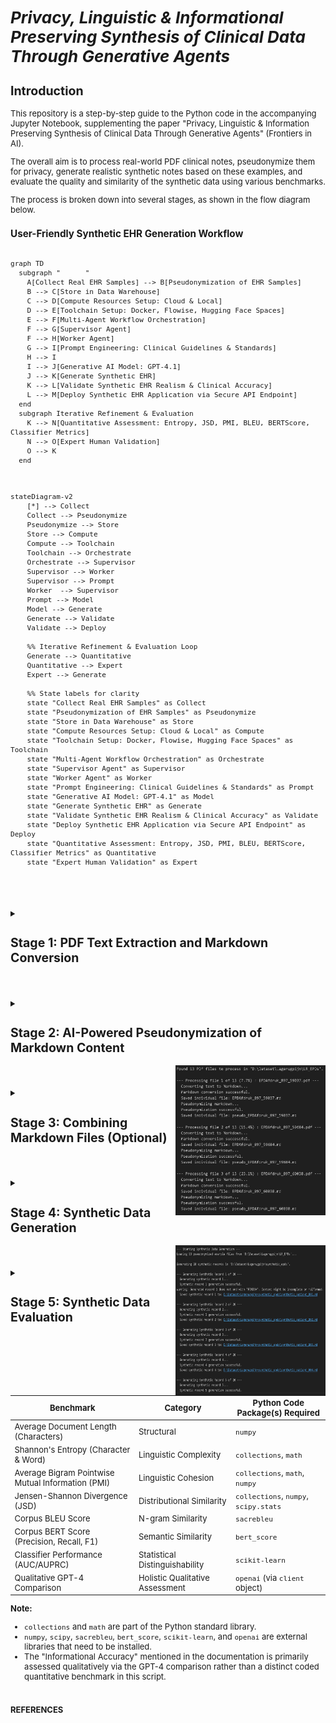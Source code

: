 <span style="font-size: 13px;">

# *Privacy, Linguistic & Informational Preserving Synthesis of Clinical Data Through Generative Agents*


## Introduction

  This repository is a step-by-step guide to the Python code in the accompanying Jupyter Notebook, supplementing the paper "Privacy, Linguistic & Information Preserving Synthesis of Clinical Data Through Generative Agents" (Frontiers in AI).

  The overall aim is to process real-world PDF clinical notes, pseudonymize them for privacy, generate realistic synthetic notes based on these examples, and evaluate the quality and similarity of the synthetic data using various benchmarks.

  The process is broken down into several stages, as shown in the flow diagram below.

### User-Friendly Synthetic EHR Generation Workflow
```mermaid 

graph TD  
  subgraph "      "
    A[Collect Real EHR Samples] --> B[Pseudonymization of EHR Samples]  
    B --> C[Store in Data Warehouse]  
    C --> D[Compute Resources Setup: Cloud & Local]  
    D --> E[Toolchain Setup: Docker, Flowise, Hugging Face Spaces]  
    E --> F[Multi-Agent Workflow Orchestration]  
    F --> G[Supervisor Agent]  
    F --> H[Worker Agent]  
    G --> I[Prompt Engineering: Clinical Guidelines & Standards]  
    H --> I  
    I --> J[Generative AI Model: GPT-4.1]  
    J --> K[Generate Synthetic EHR]  
    K --> L[Validate Synthetic EHR Realism & Clinical Accuracy]  
    L --> M[Deploy Synthetic EHR Application via Secure API Endpoint]  
  end  
  subgraph Iterative Refinement & Evaluation  
    K --> N[Quantitative Assessment: Entropy, JSD, PMI, BLEU, BERTScore, Classifier Metrics]  
    N --> O[Expert Human Validation]  
    O --> K  
  end
  
  ```

```mermaid 

stateDiagram-v2
    [*] --> Collect
    Collect --> Pseudonymize
    Pseudonymize --> Store
    Store --> Compute
    Compute --> Toolchain
    Toolchain --> Orchestrate
    Orchestrate --> Supervisor
    Supervisor --> Worker
    Supervisor --> Prompt
    Worker  --> Supervisor
    Prompt --> Model
    Model --> Generate
    Generate --> Validate
    Validate --> Deploy

    %% Iterative Refinement & Evaluation Loop
    Generate --> Quantitative
    Quantitative --> Expert
    Expert --> Generate

    %% State labels for clarity
    state "Collect Real EHR Samples" as Collect
    state "Pseudonymization of EHR Samples" as Pseudonymize
    state "Store in Data Warehouse" as Store
    state "Compute Resources Setup: Cloud & Local" as Compute
    state "Toolchain Setup: Docker, Flowise, Hugging Face Spaces" as Toolchain
    state "Multi-Agent Workflow Orchestration" as Orchestrate
    state "Supervisor Agent" as Supervisor
    state "Worker Agent" as Worker
    state "Prompt Engineering: Clinical Guidelines & Standards" as Prompt
    state "Generative AI Model: GPT-4.1" as Model
    state "Generate Synthetic EHR" as Generate
    state "Validate Synthetic EHR Realism & Clinical Accuracy" as Validate
    state "Deploy Synthetic EHR Application via Secure API Endpoint" as Deploy
    state "Quantitative Assessment: Entropy, JSD, PMI, BLEU, BERTScore, Classifier Metrics" as Quantitative
    state "Expert Human Validation" as Expert



  ```












#
  </details>

  <details>
  <summary><h2><strong>Stage 1: PDF Text Extraction and Markdown Conversion</strong></h2></summary>

  This initial stage is crucial for transforming raw PDF documents into a structured Markdown format. This conversion makes the textual content more amenable to subsequent processing, such as pseudonymization and analysis. The process leverages an AI model for intelligent structuring of the extracted text.

  **Purpose:** To systematically extract all readable text content from a collection of PDF files and then convert this raw text into well-structured Markdown. The conversion aims to preserve or infer document elements like headings, lists, and paragraphs, utilizing the capabilities of an Azure OpenAI GPT-4.1 model.

  **Key Code Components:**

  1.  **`extract_text_from_pdf(pdf_path)`**:
      *   **Library Used:** `PyMuPDF (fitz)`
      *   **Functionality:**
          *   Opens a PDF file specified by `pdf_path`.
          *   Iterates through each page of the PDF.
          *   Extracts plain text from each page using `page.get_text("text")`.
          *   Concatenates the text from all pages, adding a double newline (`\n\n`) as a separator between page contents.
          *   Includes basic error handling to catch and report issues during PDF reading, returning `None` if an error occurs.

  2.  **`convert_text_to_markdown(text_content, pdf_filename)`**:
      *   **Library Used:** `openai` (for Azure OpenAI)
      *   **Functionality:**
          *   Takes the raw `text_content` (extracted from a PDF) and the original `pdf_filename` (for context in prompts) as input.
          *   If `text_content` is empty, it returns `None`.
          *   Constructs a request to the Azure OpenAI API using the initialized `client` object.
          *   **AI Model Invocation:**
              *   Uses the deployment specified by `AZURE_OPENAI_DEPLOYMENT_NAME` (e.g., "GPT4.1").
              *   Sends a chat completion request with:
                  *   A `system_prompt` instructing the AI to act as an assistant specialized in converting raw text to well-structured Markdown, emphasizing retention of meaning, structure, and technical details without adding conversational fluff.
                  *   A `user_prompt` that includes the `text_content` and `pdf_filename`, asking the AI to convert the text to Markdown, paying attention to potential structural elements (headings, lists, paragraphs) and to output *only* the Markdown content.
                  *   `temperature` is set to `0.2` for more deterministic and factual output.
                  *   `max_tokens` is set to `24000` to accommodate potentially large documents.
          *   Extracts the AI-generated Markdown from the API response.
          *   Includes error handling for the API call, printing an error message and returning `None` if the conversion fails.

  3.  **`save_single_markdown_file(markdown_content, output_path)`**:
      *   **Library Used:** `os` (for path manipulation, though file I/O is standard Python)
      *   **Functionality:**
          *   A utility function that takes the generated `markdown_content` string and an `output_path`.
          *   Writes the `markdown_content` to the specified `output_path` using UTF-8 encoding.
          *   Includes basic error handling for file writing operations.

  **Inputs:**

  *   A collection of original PDF files located in the directory specified by the `PDF_DIRECTORY_PATH` variable.
  *   Azure OpenAI Service Configuration:
      *   `AZURE_OPENAI_ENDPOINT`: The endpoint URL for your Azure OpenAI service.
      *   `AZURE_OPENAI_API_KEY`: Your Azure OpenAI API key (Note: This is a sensitive credential and should be managed securely, not hardcoded directly for production or shared repositories).
      *   `AZURE_OPENAI_DEPLOYMENT_NAME`: The specific deployment name of your model in Azure OpenAI Studio (e.g., "GPT4.1").
      *   `API_VERSION`: The API version for the Azure OpenAI service (e.g., "2024-12-01-preview").
  *   An initialized `AzureOpenAI` client object, configured with the above credentials.

  **Outputs:**

  *   Individual Markdown files, where each file corresponds to an input PDF.
  *   These Markdown files are named `[original_filename_without_extension].md` (e.g., `report1.pdf` becomes `report1.md`).
  *   The output Markdown files are saved directly within the `PDF_DIRECTORY_PATH`.

  **Configuration Variables Used:**

  *   `PDF_DIRECTORY_PATH`: String specifying the absolute or relative path to the directory containing the input PDF files.
  *   `AZURE_OPENAI_ENDPOINT`, `AZURE_OPENAI_API_KEY`, `AZURE_OPENAI_DEPLOYMENT_NAME`, `API_VERSION`: As described under "Inputs".
  *   Prompts within `convert_text_to_markdown`:
      *   `system_prompt`: Defines the AI's role and general output requirements.
      *   `user_prompt`: Provides the specific text and instructions for the conversion task.

  **Workflow Summary:**

  The main execution block iterates through each PDF file found in `PDF_DIRECTORY_PATH`. For each PDF:
  1.  Text is extracted using `extract_text_from_pdf`.
  2.  If text extraction is successful, the text is passed to `convert_text_to_markdown`.
  3.  If Markdown conversion is successful, the resulting Markdown content is saved as an individual `.md` file using `save_single_markdown_file`.
  4.  Progress and any errors are logged to the console.
  </details>

#

<details>
  <summary><h2><strong>Stage 2: AI-Powered Pseudonymization of Markdown Content</strong></h2></summary>

  This stage is critical for protecting patient privacy. It processes the Markdown files generated in Stage 1 to identify and replace personal identifiers, specifically names, with realistic-sounding pseudonyms. This creates a safer dataset for subsequent tasks, such as training generative models or sharing example data, while aiming to preserve the original document structure and all other content.

  *   **Purpose:** To automatically replace privacy-sensitive information, focusing on person names (e.g., patients, doctors, staff, family members), with plausible, fabricated pseudonyms. This process is performed using an Azure OpenAI model, with strict instructions to *only* modify names and meticulously preserve the original Markdown formatting and all other textual content.

  *   **Key Code Components:**
      *   **`pseudonymize_markdown(markdown_content, pdf_filename)`**:
          *   **Library Used:** `openai` (for Azure OpenAI).
          *   **Functionality:**
              *   Accepts the `markdown_content` (from Stage 1) and the original `pdf_filename` (for logging/context) as input.
              *   Returns `None` if the input `markdown_content` is empty.
              *   Constructs a `pseudo_user_prompt` that combines the input `markdown_content` with explicit instructions to replace only person names and maintain Markdown integrity.
              *   **AI Model Invocation (Azure OpenAI):**
                  *   Uses the same initialized `client` object and `AZURE_OPENAI_DEPLOYMENT_NAME` (e.g., "GPT4.1") as in Stage 1.
                  *   Sends a chat completion request with:
                      *   The `PSEUDO_SYSTEM_MESSAGE_CONTENT` (see Configuration below) which strictly defines the AI's role and constraints.
                      *   The constructed `pseudo_user_prompt` containing the actual Markdown text and task instructions.
                      *   `temperature` set to `0.2` to encourage deterministic and rule-abiding output.
                      *   `max_tokens` set to `24000` (or a similar appropriate value) to handle the full document.
                  *   Extracts the pseudonymized Markdown text from the AI's response.
                  *   Includes error handling for the API call, printing an error message and returning `None` if pseudonymization fails.
      *   **`save_single_markdown_file(markdown_content, output_path)`**:
          *   This is the same helper function reused from Stage 1.
          *   It saves the pseudonymized Markdown content to a new file, typically prefixed with "pseudo_".

  *   **Inputs:**
      *   Individual Markdown files (`[original_filename].md`) generated in Stage 1, located in `PDF_DIRECTORY_PATH`.
      *   Azure OpenAI Service Configuration:
          *   `AZURE_OPENAI_ENDPOINT`: The endpoint URL for your Azure OpenAI service.
          *   `AZURE_OPENAI_DEPLOYMENT_NAME`: The specific deployment name of your model (e.g., "GPT4.1").
          *   `API_VERSION`: The API version for the Azure OpenAI service.
          *   *(API Key is configured in the environment or client initialization but not detailed here for security).*
      *   An initialized `AzureOpenAI` client object.

  *   **Outputs:**
      *   Individual pseudonymized Markdown files.
      *   Naming convention: `pseudo_[original_filename_without_extension].md` (e.g., `pseudo_report1.md`).
      *   These files are saved within the same `PDF_DIRECTORY_PATH`.

  *   **Configuration Variables Used:**
      *   `PDF_DIRECTORY_PATH`: Path to the directory containing the Markdown files.
      *   Azure OpenAI parameters: `AZURE_OPENAI_ENDPOINT`, `AZURE_OPENAI_DEPLOYMENT_NAME`, `API_VERSION`.
      *   **`PSEUDO_SYSTEM_MESSAGE_CONTENT`**:
          ```
          "Vervang in de aangeleverde tekst uitsluitend de persoonsnamen (zoals patiëntnamen, namen van artsen, medewerkers, familieleden, etc.) door realistische, verzonnen pseudoniemen. Zorg ervoor dat de originele markdown opmaak van de tekst volledig behouden blijft. Geef als antwoord *alleen* de aangepaste tekst terug, zonder enige uitleg of extra commentaar."
          ```
          *(Translation: "In the provided text, replace only personal names (such as patient names, names of doctors, employees, family members, etc.) with realistic, fabricated pseudonyms. Ensure that the original markdown formatting of the text is fully preserved. Return *only* the modified text as the answer, without any explanation or extra commentary.")*
      *   **`PRIVACY_CATEGORIES`** (primarily for contextual understanding and potential future use in prompt refinement, though the current system prompt is highly specific to names):
          ```python
          PRIVACY_CATEGORIES = [
              "Persoonsnamen (patiënt, arts, etc.)",
              "Adressen",
              "Telefoonnummers",
              "E-mailadressen",
              "Geboortedata",
              "Burgerservicenummer (BSN) of andere ID-nummers",
              "Medische klachten, symptomen of diagnoses",
              "Medische behandelingen, medicatie of procedures",
              "Verzekeringsgegevens",
              "Financiële gegevens",
              "Andere direct identificeerbare persoonlijke informatie"
          ]
          ```

  *   **Workflow Summary:**
      The main script iterates through each Markdown file (produced in Stage 1) found in `PDF_DIRECTORY_PATH`. For each Markdown file:
      1.  The content of the Markdown file is read.
      2.  This content is passed to the `pseudonymize_markdown` function.
      3.  If the AI successfully returns pseudonymized content:
          *   The `save_single_markdown_file` function saves this modified content to a new file, prefixed with `pseudo_`.
      4.  Progress and any errors encountered during the API call or file operations are logged to the console.
      5.  The script also collects all pseudonymized content to later create a combined pseudonymized Markdown file.
</details>

<img align="right" width="240" height="240" src="./FIGs/OUPUT_1%2B2.png">

#

  <details>
  <summary><h2><strong>Stage 3: Combining Markdown Files (Optional)</strong></h2></summary>

  This stage is primarily for creating single files containing the processed data, which can be useful for reviewing the entire dataset or for simple corpus loading, although the subsequent stages load individual files.

  * **Purpose:** To concatenate the content of all individual Markdown files (both original converted and pseudonymized) into two single, large Markdown files.  
  * **Key Code Components:**  
    * save\_combined\_markdown\_to\_file(combined\_markdown\_content, output\_path, file\_description): A helper function to write the combined string to a specified file.  
  * **Inputs:**  
    * Individual Markdown files (\*.md and pseudo\_\*.md) from the PDF\_DIRECTORY\_PATH.  
  * **Outputs:**  
    * combined\_epds\_markdown.md (all original converted content) saved in the parent directory of PDF\_DIRECTORY\_PATH.  
    * pseudo\_combined\_epds\_markdown.md (all pseudonymized content) saved in the parent directory of PDF\_DIRECTORY\_PATH.  
  * **Configuration:**  
    * OUTPUT\_COMBINED\_MD\_FILE\_PATH, OUTPUT\_COMBINED\_PSEUDO\_MD\_FILE\_PATH: Define the output locations and filenames.

  *Note: The main execution block in the initial script handles the looping through files, calling the extraction/conversion/pseudonymization functions, appending content to lists (all\_markdown\_content, all\_pseudonymized\_content), and finally joining and saving the combined content.*
  </details>

#


  <details>
  <summary><h2><strong>Stage 4: Synthetic Data Generation</strong></h2></summary>

Using the pseudonymized real data as examples and guided by detailed prompts, this stage generates entirely new, artificial patient records for low back pain.

### Code Structure and Functionality

1.  **Imports:**
    *   `os`: For interacting with the operating system, primarily for path manipulation and directory checks.
    *   `fitz` (PyMuPDF): Although imported, it's not used in the generation logic itself (likely a remnant from previous PDF processing steps).
    *   `openai.AzureOpenAI`: The core library for interacting with the Azure OpenAI service.
    *   `glob`: Used for finding files matching a specific pattern (e.g., `pseudo_*.md`).

2.  **Configuration:**
    *   **Azure Credentials:** [`AZURE_OPENAI_ENDPOINT`](d:\OneDrive%20-%20Hogeschool%20Rotterdam\1_CURRENT_CODE\DE_IDENTIFY\EPD_DATA_SYNTHESIZER_GPT4.1_V01.ipynb), [`AZURE_OPENAI_API_KEY`](d:\OneDrive%20-%20Hogeschool%20Rotterdam\1_CURRENT_CODE\DE_IDENTIFY\EPD_DATA_SYNTHESIZER_GPT4.1_V01.ipynb), [`AZURE_OPENAI_DEPLOYMENT_NAME`](d:\OneDrive%20-%20Hogeschool%20Rotterdam\1_CURRENT_CODE\DE_IDENTIFY\EPD_DATA_SYNTHESIZER_GPT4.1_V01.ipynb), [`API_VERSION`](d:\OneDrive%20-%20Hogeschool%20Rotterdam\1_CURRENT_CODE\DE_IDENTIFY\EPD_DATA_SYNTHESIZER_GPT4.1_V01.ipynb) are defined to connect to the Azure service.
    *   **Directory Paths:**
        *   [`PSEUDO_MD_DIRECTORY_PATH`](d:\OneDrive%20-%20Hogeschool%20Rotterdam\1_CURRENT_CODE\DE_IDENTIFY\EPD_DATA_SYNTHESIZER_GPT4.1_V01.ipynb): Specifies the location of the pseudonymized Markdown files (`pseudo_*.md`) used as examples.
        *   [`SYNTHETIC_OUTPUT_DIR`](d:\OneDrive%20-%20Hogeschool%20Rotterdam\1_CURRENT_CODE\DE_IDENTIFY\EPD_DATA_SYNTHESIZER_GPT4.1_V01.ipynb): Defines the directory where the generated synthetic Markdown files will be saved.
    *   **Generation Control:**
        *   [`NUM_SYNTHETIC_RECORDS_TO_GENERATE`](d:\OneDrive%20-%20Hogeschool%20Rotterdam\1_CURRENT_CODE\DE_IDENTIFY\EPD_DATA_SYNTHESIZER_GPT4.1_V01.ipynb): Sets the number of synthetic EPDs to create.

3.  **Azure OpenAI Client Initialization:**
    *   An instance of the [`AzureOpenAI`](d:\OneDrive%20-%20Hogeschool%20Rotterdam\1_CURRENT_CODE\DE_IDENTIFY\EPD_DATA_SYNTHESIZER_GPT4.1_V01.ipynb) client is created using the specified credentials and API version. This [`client`](d:\OneDrive%20-%20Hogeschool%20Rotterdam\1_CURRENT_CODE\DE_IDENTIFY\EPD_DATA_SYNTHESIZER_GPT4.1_V01.ipynb) object is used for all subsequent API calls.


4.  **Helper Functions:**
    *   [`load_pseudonymized_examples(directory_path)`](d:\OneDrive%20-%20Hogeschool%20Rotterdam\1_CURRENT_CODE\DE_IDENTIFY\EPD_DATA_SYNTHESIZER_GPT4.1_V01.ipynb):
        *   Finds all files matching `pseudo_*.md` in the given `directory_path`.
        *   Reads the content of each found file.
        *   Formats the combined content with clear separators (`--- BEGIN VOORBEELD DOSSIER: ... ---`, `--- EINDE VOORBEELD DOSSIER ---`) to help the AI distinguish individual examples.
        *   Returns a single string containing all example content, or an empty string with a warning if no examples are found.
    *   [`generate_synthetic_record(client, example_markdown_content, record_number)`](d:\OneDrive%20-%20Hogeschool%20Rotterdam\1_CURRENT_CODE\DE_IDENTIFY\EPD_DATA_SYNTHESIZER_GPT4.1_V01.ipynb):
        *   **Prompts:** This function defines two key prompts to guide the AI, simulating a Supervisor-Worker interaction:
            *   **`system_prompt` (Supervisor Instructions):** Sets the AI's core **persona** and **overall task**. It instructs the AI to act as an **experienced physiotherapist** generating realistic Dutch EPDs. It establishes the **context** (using anonymized info, expert guidance), **methodology** (applying ICF framework, following KNGF low back pain guidelines), and a crucial **constraint** (produce *only* the requested patient dossier). This acts like a high-level directive from a supervisor.
            *   **`user_prompt` (Worker Instructions):** Provides the **specific, detailed, step-by-step instructions** for the *current* generation task. This acts like the specific work order given to the worker. It details:
                *   **Task Focus:** Generate *one* complete, realistic EPD *only* for low back pain (acute, subacute, or chronic). Explicitly forbids other conditions.
                *   **Required Structure and Content (in order):**
                    1.  **Anamnese Summary:** Specifies content (history, impact, coping, context), style (narrative, professional Dutch), and requirement (classify pain duration).
                    2.  **ICF-based Diagnosis:** Lists all mandatory components (impairments, limitations, restrictions, personal/environmental factors, risk factors, reformulated help request).
                    3.  **Treatment Goals:** Mandates SMART, patient-centered, functional goals (what the patient wants to do), clarifies role of clinical scores (support, not the goal itself), and requires a target date.
                    4.  **Treatment Plan:** Requires description of interventions and rationale, based on KNGF guidelines and goals.
                    5.  **SOEP Progress Notes:** Sets quantity (3-8 notes), format (full SOEP per session), and content requirements (show progression/changes, clinical reasoning).
                    6.  **Language/Style:** Demands professional Dutch, expansion of abbreviations, and realistic tone matching examples.
                *   **Example Guidance:** Injects the `example_markdown_content` as a reference for structure, style, and detail, while explicitly demanding a **new and unique** case.
                *   **Output Specification:** Instructs the AI to generate *only* the dossier content, starting with the anamnese and ending precisely with the word "FINISH". Re-emphasizes adherence to *all* instructions.
        *   **API Call:** Calls the `client.chat.completions.create` method with the system ("Supervisor") and user ("Worker") prompts, the specified model ([`AZURE_OPENAI_DEPLOYMENT_NAME`](d:\OneDrive%20-%20Hogeschool%20Rotterdam\1_CURRENT_CODE\DE_IDENTIFY\EPD_DATA_SYNTHESIZER_GPT4.1_V01.ipynb)), a higher `temperature` (0.8) for creativity, and sufficient `max_tokens` (8000).
        *   **Error Handling:** Catches potential API errors and returns the generated text content or `None` on failure.
    *   [`save_synthetic_record(synthetic_content, output_dir, record_number)`](d:\OneDrive%20-%20Hogeschool%20Rotterdam\1_CURRENT_CODE\DE_IDENTIFY\EPD_DATA_SYNTHESIZER_GPT4.1_V01.ipynb):
        *   Ensures the specified `output_dir` exists, creating it if necessary.
        *   Constructs a filename like `synthetic_patient_001.md` (using zero-padding for sorting).
        *   Writes the provided `synthetic_content` to the file using UTF-8 encoding.
        *   Handles potential file writing errors.

    *   [`load_pseudonymized_examples(directory_path)`](d:\OneDrive%20-%20Hogeschool%20Rotterdam\1_CURRENT_CODE\DE_IDENTIFY\EPD_DATA_SYNTHESIZER_GPT4.1_V01.ipynb):
        *   Finds all files matching `pseudo_*.md` in the given `directory_path`.
        *   Reads the content of each found file.
        *   Formats the combined content with clear separators (`--- BEGIN VOORBEELD DOSSIER: ... ---`, `--- EINDE VOORBEELD DOSSIER ---`) to help the AI distinguish individual examples.
        *   Returns a single string containing all example content, or an empty string with a warning if no examples are found.
    *   [`generate_synthetic_record(client, example_markdown_content, record_number)`](d:\OneDrive%20-%20Hogeschool%20Rotterdam\1_CURRENT_CODE\DE_IDENTIFY\EPD_DATA_SYNTHESIZER_GPT4.1_V01.ipynb):
        *   **Prompts:** This function defines two key prompts to guide the AI:
            *   **`system_prompt`**: Sets the AI's persona and overall task. It instructs the AI to act as a physiotherapist generating realistic Dutch EPDs based on anonymized information and expert guidance, specifically using the ICF framework and KNGF guidelines for low back pain, and to only output the requested dossier.
            *   **`user_prompt`**: Provides detailed instructions for generating *one* specific EPD. It specifies:
                *   **Condition Focus:** Generate only for acute, subacute, or chronic low back pain.
                *   **Required Sections (in order):**
                    1.  **Anamnese Summary:** Concise narrative of history, impact, coping, context; professional Dutch; specify duration (acute/subacute/chronic).
                    2.  **ICF-based Diagnosis:** Include impairments, activity limitations, participation restrictions, personal factors, environmental factors, risk/prognostic factors, and a reformulation of the patient's request for help.
                    3.  **Treatment Goals:** SMART, patient-centered, functional goals (what the patient wants to do again); clinical scores (PSK, NRS, ODI) can be used as criteria but aren't the goal itself; specify target date.
                    4.  **Treatment Plan:** Describe interventions (manual therapy, exercise, education, etc.) and rationale, based on KNGF guidelines and goals.
                    5.  **SOEP Progress Notes:** 3 to 8 separate notes (one per session) using the full SOEP format (Subjective, Objective, Evaluation, Plan); show realistic progression/stagnation/adjustments over time.
                    6.  **Language/Style:** Professional, natural Dutch; expand common abbreviations (PSK, LWK); realistic and varied tone matching examples.
                *   **Example Usage:** Explicitly includes the loaded `example_markdown_content` as a reference for structure, style, language, and detail, while demanding a completely new and unique case.
                *   **Output Format:** Generate *only* the dossier content, starting with the anamnese and ending precisely with the word "FINISH". Ensure all requested parts and instructions are followed.
        *   **API Call:** Calls the `client.chat.completions.create` method with the system and user prompts, the specified model ([`AZURE_OPENAI_DEPLOYMENT_NAME`](d:\OneDrive%20-%20Hogeschool%20Rotterdam\1_CURRENT_CODE\DE_IDENTIFY\EPD_DATA_SYNTHESIZER_GPT4.1_V01.ipynb)), a higher `temperature` (0.8) for creativity, and sufficient `max_tokens` (8000) for a potentially long record.
        *   **Error Handling:** Catches potential API errors and returns the generated text content or `None` on failure.
    *   [`save_synthetic_record(synthetic_content, output_dir, record_number)`](d:\OneDrive%20-%20Hogeschool%20Rotterdam\1_CURRENT_CODE\DE_IDENTIFY\EPD_DATA_SYNTHESIZER_GPT4.1_V01.ipynb):
        *   Ensures the specified `output_dir` exists, creating it if necessary.
        *   Constructs a filename like `synthetic_patient_001.md` (using zero-padding for sorting).
        *   Writes the provided `synthetic_content` to the file using UTF-8 encoding.
        *   Handles potential file writing errors.


5.  **Main Execution Logic (`if __name__ == "__main__":`)**
    *   Prints a starting message.
    *   Checks if the [`PSEUDO_MD_DIRECTORY_PATH`](d:\OneDrive%20-%20Hogeschool%20Rotterdam\1_CURRENT_CODE\DE_IDENTIFY\EPD_DATA_SYNTHESIZER_GPT4.1_V01.ipynb) exists; exits with an error if not.
    *   Calls [`load_pseudonymized_examples`](d:\OneDrive%20-%20Hogeschool%20Rotterdam\1_CURRENT_CODE\DE_IDENTIFY\EPD_DATA_SYNTHESIZER_GPT4.1_V01.ipynb) to get the example content. Issues a warning if no examples are loaded but continues execution.
    *   Enters a loop that runs [`NUM_SYNTHETIC_RECORDS_TO_GENERATE`](d:\OneDrive%20-%20Hogeschool%20Rotterdam\1_CURRENT_CODE\DE_IDENTIFY\EPD_DATA_SYNTHESIZER_GPT4.1_V01.ipynb) times.
    *   Inside the loop, for each record:
        *   Calls [`generate_synthetic_record`](d:\OneDrive%20-%20Hogeschool%20Rotterdam\1_CURRENT_CODE\DE_IDENTIFY\EPD_DATA_SYNTHESIZER_GPT4.1_V01.ipynb) to get the synthetic content.
        *   If generation is successful:
            *   Performs a basic check to see if the content ends with "FINISH" (as requested in the prompt) and warns if not.
            *   Calls [`save_synthetic_record`](d:\OneDrive%20-%20Hogeschool%20Rotterdam\1_CURRENT_CODE\DE_IDENTIFY\EPD_DATA_SYNTHESIZER_GPT4.1_V01.ipynb) to save the content to a file.
        *   If generation fails, it skips saving.
    *   Prints a completion message after the loop finishes.

### Inputs and Outputs

*   **Inputs:**
    *   Pseudonymized Markdown files (`pseudo_*.md`) located in [`PSEUDO_MD_DIRECTORY_PATH`](d:\OneDrive%20-%20Hogeschool%20Rotterdam\1_CURRENT_CODE\DE_IDENTIFY\EPD_DATA_SYNTHESIZER_GPT4.1_V01.ipynb).
    *   Azure OpenAI service credentials and configuration.
*   **Outputs:**
    *   Synthetic Markdown files (`synthetic_patient_*.md`) saved in [`SYNTHETIC_OUTPUT_DIR`](d:\OneDrive%20-%20Hogeschool%20Rotterdam\1_CURRENT_CODE\DE_IDENTIFY\EPD_DATA_SYNTHESIZER_GPT4.1_V01.ipynb).
    *   Progress messages printed to the console during execution.
  </details>

<img align="right" width="240" height="240" src="./FIGs/OUPUT_3%2B4.png">



#


  <details>
  <summary><h2><strong>Stage 5: Synthetic Data Evaluation</strong></h2></summary>

  This final stage assesses the quality and similarity of the generated synthetic data compared to the pseudonymized real data using a combination of quantitative benchmarks and a qualitative AI-based review.

  * **Purpose:** To provide metrics and descriptions that indicate how well the synthetic data captures the linguistic, structural, and clinical characteristics of the real-world pseudonymized data.
  * **Key Code Components:**
    * `load_file_content(filepath)`: Helper function to load content for evaluation.
    * `calculate_entropy(text, unit)`: Calculates Shannon's Entropy (character and word level).
    * `calculate_avg_bigram_pmi(text, min_freq)`: Calculates average Pointwise Mutual Information for word bigrams.
    * `calculate_kl_divergence(text1, text2, unit)`: Calculates Jensen-Shannon Divergence between word distributions.
    * `calculate_corpus_bleu(synthetic_contents, pseudo_contents_list)`: Calculates corpus-level BLEU score.
    * `calculate_corpus_bertscore(synthetic_contents, pseudo_contents_list, lang='nl')`: Calculates BERT Score (Precision, Recall, F1).
    * `evaluate_classifier_performance(pseudo_contents, synthetic_contents, ...)`: Trains a classifier to distinguish data types and reports AUC/AUPRC.
    * `compare_docs_with_gpt4(...)`: Sends document pairs to Azure OpenAI for qualitative comparison.
    * Main script logic for loading data, running benchmarks, performing GPT-4 comparisons, and reporting/saving results.
  * **Inputs:**
    * Pseudonymized Markdown files from `PSEUDO_MD_DIRECTORY_PATH_COMPARE`.
    * Synthetic Markdown files from `SYNTHETIC_MD_DIRECTORY_PATH`.
    * Azure OpenAI API configuration and `client` object.
  * **Outputs:**
    * Quantitative benchmark values printed to console (Entropy, Avg. Length, PMI, JSD, BLEU, BERTScore, Classifier AUC/AUPRC).
    * Qualitative GPT-4 comparison summaries and ratings printed to console.
    * Optional JSON file (`COMPARISON_RESULTS_FILE`) with all results.
  * **Configuration:**
    * `PSEUDO_MD_DIRECTORY_PATH_COMPARE`, `SYNTHETIC_MD_DIRECTORY_PATH`.
    * `NUM_COMPARISON_PAIRS_TO_EVALUATE`.
    * `PMI_MIN_BIGRAM_FREQ`.
    * `CLASSIFIER_TEST_SIZE`, `CLASSIFIER_RANDOM_STATE`, `CLASSIFIER_MAX_FEATURES`.
    * Azure OpenAI settings (`AZURE_OPENAI_DEPLOYMENT_NAME`, etc.).
  * **Benchmark Metrics Explained:**

    **Explanation of Average Document Length (Characters):**
    1.  **Code Implementation:** Calculated directly within the main execution block using `numpy.mean([len(c) for c in corpus_contents])` for both `all_pseudo_contents` and `all_synthetic_contents`.
    2.  **Calculation Steps:**
        *   The content of each pseudonymized document and each synthetic document is loaded.
        *   The length (number of characters) of each document's content is determined using the `len()` function.
        *   `numpy.mean()` computes the average of these lengths for the set of pseudonymized documents and, separately, for the set of synthetic documents.
    3.  **Benchmark Calculation:**
        *   The average length is calculated for the corpus of all loaded pseudonymized documents.
        *   The average length is calculated for the corpus of all loaded synthetic documents.
        *   These two averages are stored in `benchmark_results['avg_doc_length_chars']`.
    4.  **Reporting:** The final report includes the "Average Document Length (Characters)" for both "Pseudonymized Files" and "Synthetic Files".

    **Interpretation of Average Document Length:**
    *   This is a fundamental structural metric that provides a simple measure of the typical size or volume of content per document.
    *   Comparing the average lengths of synthetic documents to pseudonymized documents helps assess whether the synthetic generation process produces texts of comparable verbosity or conciseness to the real data.
    *   Significant discrepancies (e.g., synthetic documents being consistently much shorter or longer) might indicate issues in the generation process, such as premature truncation, excessive verbosity, or failure to capture the typical scope of information present in the source documents.

    **Explanation of Shannon's Entropy (Character/Word):**
    1.  **`calculate_entropy(text, unit)` Function:**
        *   Takes the entire text corpus (either all pseudonymized content concatenated or all synthetic content concatenated) and a `unit` ('char' or 'word') as input.
        *   If `unit` is 'char', the text is tokenized into individual characters.
        *   If `unit` is 'word', the text is converted to lowercase and split by whitespace into words.
        *   `collections.Counter` is used to count the frequency of each unique token (character or word).
        *   The probability $p_i$ of each token $i$ is calculated as (count of token $i$) / (total number of tokens).
        *   Shannon's Entropy is computed using the formula: $H = -\sum_{i} p_i \log_2(p_i)$, summed over all unique tokens. The result is in bits.
    2.  **Benchmark Calculation:**
        *   The function is called four times:
            *   For the concatenated pseudonymized text, with `unit='char'`.
            *   For the concatenated synthetic text, with `unit='char'`.
            *   For the concatenated pseudonymized text, with `unit='word'`.
            *   For the concatenated synthetic text, with `unit='word'`.
        *   Results are stored in `benchmark_results['shannon_entropy_char']` and `benchmark_results['shannon_entropy_word']`.
    3.  **Reporting:** The report shows "Shannon Entropy (Character)" and "Shannon Entropy (Word)" for both the "Pseudonymized Corpus" and "Synthetic Corpus".

    **Interpretation of Shannon's Entropy:**
    *   Entropy measures the average level of "information", "surprise", or "uncertainty" inherent in the text's token distribution. Higher entropy indicates greater diversity and less predictability in token usage. Lower entropy suggests more repetitive or predictable patterns.
    *   Comparing the entropy of the synthetic corpus to the pseudonymized corpus helps assess if the synthetic data exhibits a similar degree of linguistic complexity and variability.
    *   If synthetic entropy is much lower, it might indicate over-simplified language or repetitive phrasing. If much higher, it could suggest overly random or unstructured text (though this is less common for model-generated text). Similar entropy values suggest the synthetic data captures a comparable level of linguistic richness.

    **Explanation of Average Bigram Pointwise Mutual Information (PMI):**
    1.  **`PMI_MIN_BIGRAM_FREQ` Constant:** A threshold (`3` by default) is introduced to filter out extremely rare bigrams. Calculating PMI for bigrams that occur only once or twice can lead to very high and less meaningful scores that skew the average.
    2.  **`calculate_avg_bigram_pmi(text, min_freq)` Function:**
        *   Takes text content (concatenated corpus) and the minimum frequency threshold as input.
        *   Splits the text into words (lowercase, whitespace split).
        *   Counts individual word frequencies (`word_counts`) and bigram frequencies (`bigram_counts`) using `collections.Counter`.
        *   Iterates through the *observed* bigrams.
        *   For each bigram occurring at least `min_freq` times:
            *   It calculates the probabilities of the individual words ($P(w1)$, $P(w2)$) and the bigram ($P(w1, w2)$) based on their counts relative to the total number of words.
            *   It computes the Pointwise Mutual Information (PMI) using the formula: $PMI(w1, w2) = \log_2 \frac{P(w1, w2)}{P(w1)P(w2)}$. This measures how much more likely word $w2$ is to follow word $w1$ than would be expected by chance if their occurrences were independent.
        *   Returns the average of the calculated PMI values for all bigrams that met the minimum frequency threshold.
    3.  **Benchmark Calculation:**
        *   The main block calls `calculate_avg_bigram_pmi` for both the concatenated pseudonymized text corpus and the concatenated synthetic text corpus, using `PMI_MIN_BIGRAM_FREQ`.
        *   The results are stored in `benchmark_results['avg_bigram_pmi']`.
    4.  **Reporting:** The final report section includes the calculated average bigram PMI values for both corpora, explicitly stating the `min_freq` threshold used.

    **Interpretation of Average Bigram PMI:**
    *   This metric provides an indication of the average strength of association or co-occurrence between adjacent words in each corpus.
    *   A higher average PMI suggests that words in that corpus tend to co-occur in less random or more specific, predictable pairs.
    *   Comparing the average PMI of the synthetic corpus to the pseudonymized corpus helps understand if the synthetic data is capturing similar patterns of word collocation and local linguistic structure. If the synthetic average PMI is similar, it suggests the generated text has a comparable level of "phrase predictability" or structural word association. Significant differences may indicate that the synthetic text forms word pairs differently than the original data.

    **Explanation of Jensen-Shannon Divergence (JSD) for Word Distributions:**
    1.  **`calculate_kl_divergence(text1, text2, unit='word')` Function:**
        *   Takes two text corpora (e.g., concatenated pseudonymized text and concatenated synthetic text) and a `unit` (here, 'word') as input.
        *   Both texts are tokenized into words (lowercase, split by whitespace).
        *   A combined vocabulary of all unique words from both corpora is created.
        *   For each corpus, a probability distribution ($P_1$ and $P_2$) over this combined vocabulary is derived from word counts. A small smoothing value (`1e-9`) is added to counts before normalization to avoid zero probabilities, which would lead to issues with logarithm calculations.
        *   The Kullback-Leibler (KL) Divergence is calculated in both directions: $KL(P_1 || P_2)$ and $KL(P_2 || P_1)$, using `scipy.stats.entropy(pk, qk, base=2)`.
        *   The Jensen-Shannon Divergence (JSD) is then computed as the average of these two KL divergences: $JSD(P_1 || P_2) = 0.5 \times (KL(P_1 || P_2) + KL(P_2 || P_1))$.
    2.  **Benchmark Calculation:**
        *   `calculate_kl_divergence` is called once with the concatenated pseudonymized corpus, the concatenated synthetic corpus, and `unit='word'`.
        *   The resulting JSD value is stored in `benchmark_results['jsd_word']`.
    3.  **Reporting:** The report includes the "Jensen-Shannon Divergence (Word Distribution)" value.

    **Interpretation of Jensen-Shannon Divergence (JSD):**
    *   JSD measures the similarity between two probability distributions. It is symmetric (i.e., $JSD(P_1 || P_2) = JSD(P_2 || P_1)$) and bounded (0 to 1 when using log base 2).
    *   A JSD value of 0 indicates that the two word distributions are identical. A value of 1 indicates they are maximally different (no overlap in high-probability words).
    *   In this context, a lower JSD value is desirable, as it suggests that the overall word usage frequencies in the synthetic corpus are more similar to those in the pseudonymized corpus. A higher JSD indicates a greater divergence in vocabulary usage or word preferences between the two corpora.

    **Explanation of Corpus BLEU Score:**
    1.  **`calculate_corpus_bleu(synthetic_contents, pseudo_contents_list)` Function:**
        *   Takes a list of synthetic document contents (candidates) and a list of all pseudonymized document contents (which serve as references) as input.
        *   The `sacrebleu.corpus_bleu` function is used for the calculation. It expects references to be a list of lists, where each inner list contains references for one candidate. In this setup, all pseudonymized documents act as potential references for each synthetic document.
        *   BLEU score measures the n-gram overlap (typically 1-grams to 4-grams) between the synthetic documents and the reference documents. It includes a brevity penalty if the synthetic documents are significantly shorter on average than the reference documents.
    2.  **Benchmark Calculation:**
        *   The function is called with `all_synthetic_contents` (as candidates) and `all_pseudo_contents` (as the list of references for each candidate).
        *   The `.score` attribute of the `sacrebleu` result object (which is the BLEU score, typically on a 0-100 scale) is stored in `benchmark_results['bleu_score']`.
    3.  **Reporting:** The report shows the "BLEU Score (Synthetic vs All Pseudonymized)".

    **Interpretation of BLEU Score:**
    *   BLEU (Bilingual Evaluation Understudy) is a precision-focused metric that measures how many n-grams in the synthetic text appear in the reference texts. Scores range from 0 to 100 (or 0 to 1).
    *   For synthetic data generation, the interpretation can be nuanced. If the goal is to create novel text that is stylistically similar but not a copy, a very high BLEU score might be undesirable as it could indicate direct copying of phrases.
    *   A low to moderate BLEU score might be preferred, suggesting that the synthetic data captures some n-gram patterns characteristic of the source data without merely replicating it. The script's existing description notes: "A low score is generally desired for synthetic data to show it's not copying phrasing."

    **Explanation of Corpus BERT Score (Precision, Recall, F1):**
    1.  **`calculate_corpus_bertscore(synthetic_contents, pseudo_contents_list, lang='nl')` Function:**
        *   Takes lists of synthetic document contents (candidates) and pseudonymized document contents (references), along with a language code (e.g., 'nl' for Dutch).
        *   It utilizes the `bert_score.score` function from the `bert_score` library.
        *   BERT (Bidirectional Encoder Representations from Transformers) embeddings are generated for tokens in both candidate and reference documents.
        *   Cosine similarity is computed between the contextual embeddings of tokens in candidate documents and tokens in reference documents.
        *   Precision, Recall, and F1 scores are calculated based on these similarities:
            *   Precision: Reflects how many tokens in the synthetic text have a good semantic match in the reference text.
            *   Recall: Reflects how many tokens in the reference text have a good semantic match in the synthetic text.
            *   F1: The harmonic mean of Precision and Recall.
        *   The function returns the mean Precision, Recall, and F1 scores, averaged across all candidate-reference pairings.
    2.  **Benchmark Calculation:**
        *   The function is called with `all_synthetic_contents`, `all_pseudo_contents`, and `lang='nl'`.
        *   The mean P, R, and F1 values are stored as a dictionary in `benchmark_results['bert_score']`.
    3.  **Reporting:** The report includes "BERT Score (Synthetic vs All Pseudonymized)" with sub-bullets for "Precision", "Recall", and "F1".

    **Interpretation of BERT Score:**
    *   BERT Score measures semantic similarity between texts by comparing their contextual embeddings, which capture deeper meaning beyond exact word matches. Scores range from approximately -1 to 1, but typically fall in the positive range for meaningful comparisons.
    *   Higher Precision indicates that the content generated in synthetic documents is semantically similar to content found in the pseudonymized documents.
    *   Higher Recall indicates that the synthetic documents manage to capture a good portion of the semantic content present in the pseudonymized documents.
    *   A higher F1 Score (the balanced measure) suggests a better overall semantic alignment between the synthetic and pseudonymized corpora. This is generally desirable, indicating that the synthetic data is semantically coherent with the real data.

    **Explanation of Classifier Performance (AUC/AUPRC):**
    1.  **`evaluate_classifier_performance(pseudo_contents, synthetic_contents, ...)` Function:**
        *   Takes lists of pseudonymized and synthetic document contents, along with configuration parameters like `test_size`, `random_state`, and `max_features` for TF-IDF.
        *   Labels are created: 0 for pseudonymized documents, 1 for synthetic documents.
        *   The combined dataset (features + labels) is split into training and testing sets using `sklearn.model_selection.train_test_split`, with stratification to maintain class proportions.
        *   A `sklearn.pipeline.Pipeline` is created, consisting of:
            *   `TfidfVectorizer`: To convert text documents into numerical TF-IDF feature vectors.
            *   `LogisticRegression`: A classifier trained to distinguish between the two classes based on these features.
        *   The pipeline is trained on the training data.
        *   The trained model predicts the probability of each test sample belonging to class 1 (synthetic).
        *   `sklearn.metrics.roc_auc_score` (AUC - Area Under the ROC Curve) and `sklearn.metrics.average_precision_score` (AUPRC - Area Under the Precision-Recall Curve) are calculated based on the true labels and predicted probabilities for the test set.
    2.  **Benchmark Calculation:**
        *   The function is called with `all_pseudo_contents`, `all_synthetic_contents`, and relevant configuration parameters.
        *   The resulting AUC and AUPRC scores are stored as a dictionary in `benchmark_results['classifier_performance']`.
    3.  **Reporting:** The report includes "Classifier Performance (Distinguishing Pseudo vs Synthetic)" with "AUC" and "AUPRC" scores, along with an interpretive note.

    **Interpretation of Classifier Performance (AUC/AUPRC):**
    *   This metric assesses the "distinguishability" of synthetic data from real (pseudonymized) data. It measures how well a machine learning model can learn to tell them apart.
    *   AUC and AUPRC scores range from 0.0 to 1.0. A score of 0.5 typically indicates performance no better than random guessing, while a score of 1.0 indicates perfect separation by the classifier.
    *   For synthetic data evaluation, **lower scores (closer to 0.5)** are generally desirable. This implies that the synthetic data is difficult for the classifier to distinguish from the real data, suggesting that the synthetic data successfully mimics the statistical patterns and characteristics of the real data to a degree that fools the classifier.
    *   Conversely, high scores (closer to 1.0) mean the synthetic data is easily distinguishable, indicating it may lack some key properties of the real data or contain artifacts that give it away.

    **Explanation of Informational Accuracy:**
    *   A standard, generalizable quantitative metric for 'Informational Accuracy' between synthetic and real clinical text is inherently challenging to define and implement without a specific clinical ontology, gold-standard annotations, or task-based evaluation.
    *   Aspects related to information capture and clinical plausibility are primarily assessed qualitatively through the GPT-4 comparison in this pipeline.
    *   Metrics like BERTScore (for semantic similarity) and document length comparisons offer partial, indirect insights into whether the volume and meaning of information are preserved. However, they do not directly validate the factual correctness or clinical appropriateness of specific pieces of information within the synthetic text.

    **Explanation of Qualitative GPT-4 Comparison:**
    1.  **`compare_docs_with_gpt4(...)` Function:**
        *   Randomly selected pairs of one pseudonymized document and one synthetic document are processed.
        *   The content of both documents, along with their filenames, is sent to an Azure OpenAI GPT-4 model (`AZURE_OPENAI_DEPLOYMENT_NAME`) via the initialized `client`.
        *   A detailed system prompt instructs GPT-4 to act as an expert in clinical documentation and to compare the documents based on:
            *   **Structuur:** Agreement in major sections (anamnese, ICF, goals, plan, SOEP).
            *   **Schrijfstijl en toon:** Realism of language, formality, professional tone, use of abbreviations.
            *   **Klinische patronen en realisme:** Plausibility of complaints, diagnoses, interventions, and treatment progression. Variation in progress notes.
            *   **Adherentie aan format:** Consistent use of SOEP format.
        *   The prompt explicitly states **not** to compare specific personal data or exact content details, but rather the template, structure, style, detail level, and realistic representation.
        *   GPT-4 is asked to provide a description of similarities/differences and a summary rating ('Laag', 'Matig', or 'Hoog') with a brief justification.
    2.  **Process:**
        *   A predefined number of pairs (`NUM_COMPARISON_PAIRS_TO_EVALUATE`) are compared.
        *   Results, including the description and rating, are collected.
    3.  **Reporting:**
        *   A summary of the GPT-4 comparison results is printed, including the files compared, status, and rating for each pair.
        *   An overall distribution of ratings (Laag/Matig/Hoog) is also reported.

    **Interpretation of Qualitative GPT-4 Comparison:**
    *   This provides a human-like, albeit AI-driven, qualitative assessment of the synthetic data's quality.
    *   The descriptive feedback offers insights into specific strengths and weaknesses of the synthetic generation concerning clinical realism, structural integrity, and stylistic appropriateness.
    *   The 'Laag'/'Matig'/'Hoog' ratings offer a summarized judgment of overall similarity from the AI's perspective, based on the defined criteria.
    *   This complements quantitative metrics by evaluating aspects that are difficult to capture numerically, such as the nuanced plausibility of clinical narratives or adherence to implicit professional standards in documentation.

  This guide provides a structured overview of the code's functionality across the different stages of processing, generating, and evaluating the physiotherapeutic EHR data. Refer to the code cells in the notebook for the specific implementation details of each function and the main execution flow.


  </details>



| Benchmark                                     | Category                        | Python Code Package(s) Required      |
|-----------------------------------------------|---------------------------------|--------------------------------------|
| Average Document Length (Characters)          | Structural                      | `numpy`                              |
| Shannon's Entropy (Character & Word)        | Linguistic Complexity           | `collections`, `math`                |
| Average Bigram Pointwise Mutual Information (PMI) | Linguistic Cohesion             | `collections`, `math`, `numpy`       |
| Jensen-Shannon Divergence (JSD)               | Distributional Similarity       | `collections`, `numpy`, `scipy.stats`|
| Corpus BLEU Score                             | N-gram Similarity               | `sacrebleu`                          |
| Corpus BERT Score (Precision, Recall, F1)     | Semantic Similarity             | `bert_score`                         |
| Classifier Performance (AUC/AUPRC)            | Statistical Distinguishability  | `scikit-learn`                       |
| Qualitative GPT-4 Comparison                  | Holistic Qualitative Assessment | `openai` (via `client` object)       |

**Note:**
*   `collections` and `math` are part of the Python standard library.
*   `numpy`, `scipy`, `sacrebleu`, `bert_score`, `scikit-learn`, and `openai` are external libraries that need to be installed.
*   The "Informational Accuracy" mentioned in the documentation is primarily assessed qualitatively via the GPT-4 comparison rather than a distinct coded quantitative benchmark in this script.


#

**REFERENCES**

#




</span>
